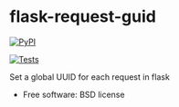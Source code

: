 # flask-request-guid


[![PyPI](https://img.shields.io/pypi/v/flask_request_guid.svg)](https://pypi.python.org/pypi/flask_request_guid)

[![Tests](https://github.com/alexrudy/flask-request-guid/actions/workflows/tests.yml/badge.svg)](https://github.com/alexrudy/flask-request-guid/actions/workflows/tests.yml)

Set a global UUID for each request in flask


* Free software: BSD license
